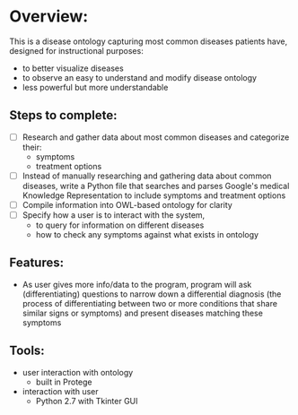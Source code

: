 # Overview:

This is a disease ontology capturing most common diseases patients have, designed for instructional purposes:
- to better visualize diseases
- to observe an easy to understand and modify disease ontology
- less powerful but more understandable

## Steps to complete:
- [ ] Research and gather data about most common diseases and categorize their:
  - symptoms
  - treatment options
- [ ] Instead of manually researching and gathering data about common diseases, write a Python file that searches and parses Google's medical Knowledge Representation to include symptoms and treatment options
- [ ] Compile information into OWL-based ontology for clarity
- [ ] Specify how a user is to interact with the system,
  - to query for information on different diseases
  - how to check any symptoms against what exists in ontology

## Features:
- As user gives more info/data to the program, program will ask (differentiating) questions to narrow down a differential diagnosis (the process of differentiating between two or more conditions that share similar signs or symptoms) and present diseases matching these symptoms

## Tools:
- user interaction with ontology
  - built in Protege
- interaction with user
  - Python 2.7 with Tkinter GUI
